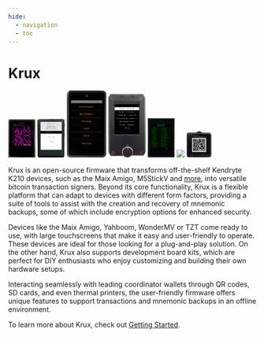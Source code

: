 ```yaml
---
hide:
  - navigation
  - toc
---
```

# Krux
<img src="img/maixpy_yahboom/load-mnemonic-via-tinyseed-filled-312.png" style="width: 11%;">
<img src="img/maixpy_tzt/load-mnemonic-seq-overview-314.png" style="width: 11%;">
<img src="img/maixpy_amigo/login-options-orange-300.png" style="width: 16%;">
<img src="img/maixpy_dock/tools-options-302.png" style="width: 15%;">
<img src="img/maixpy_wonder_mv/load-mnemonic-seq-mnemonic-304.png" style="width: 11%;">
<img src="img/maixpy_m5stickv/logo-250.png" style="width: 6%;">
<img src="img/maixpy_cube/backup-seed-qr-400.png" style="width: 10%;">

Krux is an open-source firmware that transforms off-the-shelf Kendryte K210 devices, such as the Maix Amigo, M5StickV and [more](parts.md), into versatile bitcoin transaction signers. Beyond its core functionality, Krux is a flexible platform that can adapt to devices with different form factors, providing a suite of tools to assist with the creation and recovery of mnemonic backups, some of which include encryption options for enhanced security.

Devices like the Maix Amigo, Yahboom, WonderMV or TZT come ready to use, with large touchscreens that make it easy and user-friendly to operate. These devices are ideal for those looking for a plug-and-play solution. On the other hand, Krux also supports development board kits, which are perfect for DIY enthusiasts who enjoy customizing and building their own hardware setups.

Interacting seamlessly with leading coordinator wallets through QR codes, SD cards, and even thermal printers, the user-friendly firmware offers unique features to support transactions and mnemonic backups in an offline environment.

To learn more about Krux, check out [Getting Started](getting-started/index.md).
